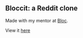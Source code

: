 ## Bloccit: a Reddit clone

Made with my mentor at [Bloc](http://bloc.io).

View it [here](http://duders-bloccit.herokuapp.com/)
